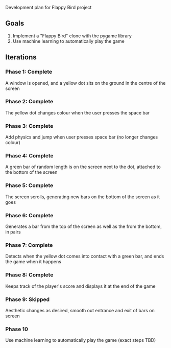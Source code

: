 
Development plan for Flappy Bird project

## Goals

1. Implement a "Flappy Bird" clone with the pygame library
2. Use machine learning to automatically play the game

## Iterations

### Phase 1: Complete

A window is opened, and a yellow dot sits on the ground in the centre
of the screen

### Phase 2: Complete

The yellow dot changes colour when the user presses the space bar

### Phase 3: Complete

Add physics and jump when user presses space bar (no longer changes
colour)

### Phase 4: Complete

A green bar of random length is on the screen next to the dot, attached
to the bottom of the screen

### Phase 5: Complete

The screen scrolls, generating new bars on the bottom of the screen as
it goes

### Phase 6: Complete

Generates a bar from the top of the screen as well as the
from the bottom, in pairs

### Phase 7: Complete

Detects when the yellow dot comes into contact with a green bar, and
ends the game when it happens

### Phase 8: Complete

Keeps track of the player's score and displays it at the end of the game

### Phase 9: Skipped

Aesthetic changes as desired, smooth out entrance and exit of bars on
screen

### Phase 10

Use machine learning to automatically play the game (exact steps TBD)

